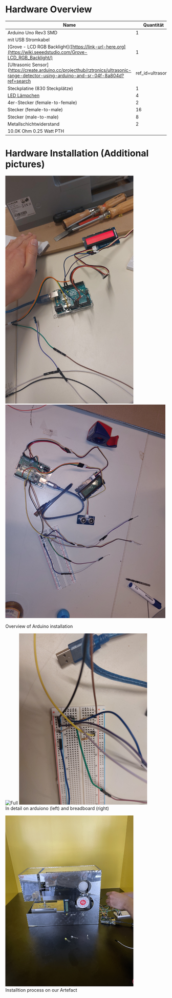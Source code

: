 # Hardware Overview
| Name                                                                                                            | Quantität |
|---------------------------------------------------------------------------------------------------------------------------|--------------------|
| Arduino Uno Rev3 SMD                                                                                                      | 1                  |
| mit USB Stromkabel                                                                                                        |                    |
| [Grove - LCD RGB Backlight]([https://link-url-here.org](https://wiki.seeedstudio.com/Grove-LCD_RGB_Backlight/)           | 1                  |
| [Ultrasonic Sensor](https://create.arduino.cc/projecthub/rztronics/ultrasonic-range-detector-using-arduino-and-sr-04f-8a804d?ref=search | ref_id=ultrasonic  | offset=2) | 1 |
| Steckplatine (830 Steckplätze)                                                                                            | 1                  |
| [LED Lämpchen](https://create.arduino.cc/projecthub/karmette/basic-led-setup-for-beginners-0a124a)                 | 4                  |
| 4er-Stecker (female-to-female)                                                                                            | 2                  |
| Stecker (female-to-male)                                                                                                  | 16                 |
| Stecker (male-to-male)                                                                                                    | 8                  |
| Metallschichtwiderstand                                                                                                   | 2                  |
| 10.0K Ohm 0.25 Watt PTH                                                                                                   |                    |


# Hardware Installation (Additional pictures)




<img src="img/full.jpeg" alt="Full" width="400"/> <img src="img/full2.jpg" alt="Full2" width="500"/> <br>

Overview of Arduino installation <br>


<img src="img/arduino.jpg" alt="Full" width="400"/> <img src="img/steckplatine.jpg" alt="Full2" width="400"/> <br>
In detail on arduiono (left) and breadboard (right) <br>

<img src="img/lcdInstalltion.jpeg" alt="Full" width="400"/> <br>
Installtion process on our Artefact
